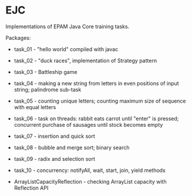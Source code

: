# EJC
Implementations of EPAM Java Core training tasks.

Packages:
* task_01 - "hello world" compiled with javac

* task_02 - "duck races", implementation of Strategy pattern

* task_03 - Battleship game

* task_04 - making a new string from letters in even positions of input string; palindrome sub-task

* task_05 - counting unique letters; counting maximum size of sequence with equal letters

* task_06 - task on threads: rabbit eats carrot until "enter" is pressed; concurrent purchase of sausages until stock becomes empty

* task_07 - insertion and quick sort

* task_08 - bubble and merge sort; binary search

* task_09 - radix and selection sort

* task_10 - concurrency: notifyAll, wait, start, join, yield methods

* ArrayListCapacityReflection - checking ArrayList capacity with Reflection API
